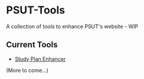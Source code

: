 # PSUT-Tools
A collection of tools to enhance PSUT's website - WIP

## Current Tools
- [Study Plan Enhancer](https://github.com/itsmohmans/psut-tools/tree/main/studyplan-enhancer)

(More to come...)
